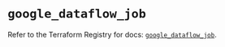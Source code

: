 # `google_dataflow_job`

Refer to the Terraform Registry for docs: [`google_dataflow_job`](https://registry.terraform.io/providers/hashicorp/google-beta/5.23.0/docs/resources/google_dataflow_job).
